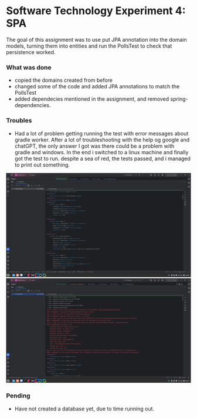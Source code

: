 # Software Technology Experiment 4: SPA

The goal of this assignment was to use put JPA annotation into the domain models, 
turning them into entities and run the PollsTest to check that persistence worked.



### What was done
- copied the domains created from before
- changed some of the code and added JPA annotations
to match the PollsTest
- added dependecies mentioned in the assignment, and removed spring-dependencies.

### Troubles
- Had a lot of problem getting running the test with error messages about
gradle worker. After a lot of troubleshooting with the help og google and chatGPT, 
the only answer I got was there could be a problem with gradle and windows.
In the end i switched to a linux machine and finally got the test to run.
despite a sea of red, the tests passed, and i managed to print out something.

![expass4screenshot.png](expass4screenshot.png)
![expass4screenshot2.png](expass4screenshot2.png)

### Pending
- Have not created a database yet, due to time running out.